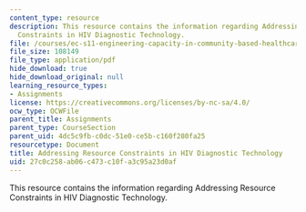 ```yaml
---
content_type: resource
description: This resource contains the information regarding Addressing Resource
  Constraints in HIV Diagnostic Technology.
file: /courses/ec-s11-engineering-capacity-in-community-based-healthcare-fall-2005/27c0c258ab06c473c10fa3c95a23d0af_MITEC_S11F05_hw2_white.pdf
file_size: 108149
file_type: application/pdf
hide_download: true
hide_download_original: null
learning_resource_types:
- Assignments
license: https://creativecommons.org/licenses/by-nc-sa/4.0/
ocw_type: OCWFile
parent_title: Assignments
parent_type: CourseSection
parent_uid: 4dc5c9fb-c0dc-51e0-ce5b-c160f280fa25
resourcetype: Document
title: Addressing Resource Constraints in HIV Diagnostic Technology
uid: 27c0c258-ab06-c473-c10f-a3c95a23d0af
---
```

This resource contains the information regarding Addressing Resource Constraints in HIV Diagnostic Technology.